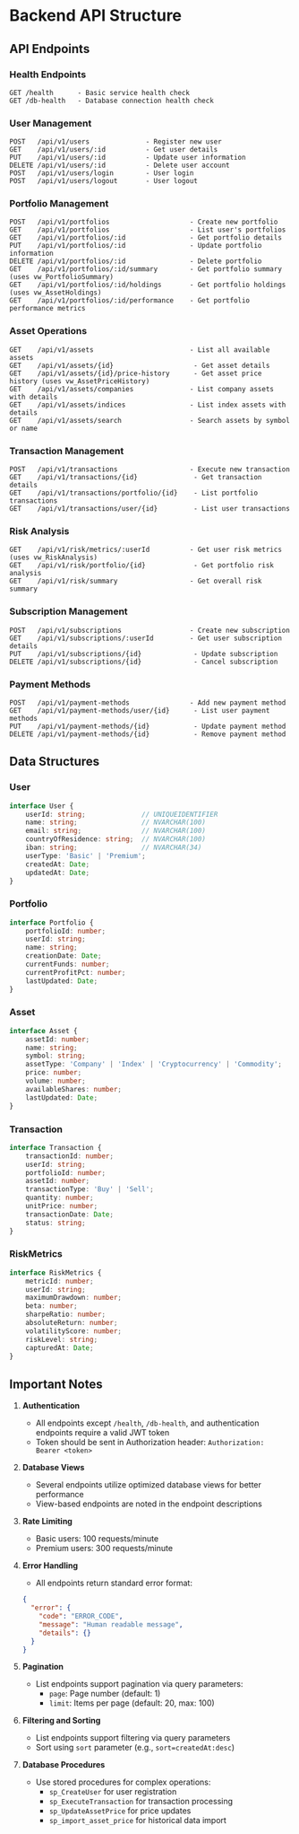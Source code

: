 # Backend API Structure

## API Endpoints

### Health Endpoints
```
GET /health      - Basic service health check
GET /db-health   - Database connection health check
```

### User Management
```
POST   /api/v1/users              - Register new user
GET    /api/v1/users/:id          - Get user details
PUT    /api/v1/users/:id          - Update user information
DELETE /api/v1/users/:id          - Delete user account
POST   /api/v1/users/login        - User login
POST   /api/v1/users/logout       - User logout
```

### Portfolio Management
```
POST   /api/v1/portfolios                    - Create new portfolio
GET    /api/v1/portfolios                    - List user's portfolios
GET    /api/v1/portfolios/:id                - Get portfolio details
PUT    /api/v1/portfolios/:id                - Update portfolio information
DELETE /api/v1/portfolios/:id                - Delete portfolio
GET    /api/v1/portfolios/:id/summary        - Get portfolio summary (uses vw_PortfolioSummary)
GET    /api/v1/portfolios/:id/holdings       - Get portfolio holdings (uses vw_AssetHoldings)
GET    /api/v1/portfolios/:id/performance    - Get portfolio performance metrics
```

### Asset Operations
```
GET    /api/v1/assets                        - List all available assets
GET    /api/v1/assets/{id}                    - Get asset details
GET    /api/v1/assets/{id}/price-history      - Get asset price history (uses vw_AssetPriceHistory)
GET    /api/v1/assets/companies              - List company assets with details
GET    /api/v1/assets/indices                - List index assets with details
GET    /api/v1/assets/search                 - Search assets by symbol or name
```

### Transaction Management
```
POST   /api/v1/transactions                  - Execute new transaction
GET    /api/v1/transactions/{id}              - Get transaction details
GET    /api/v1/transactions/portfolio/{id}    - List portfolio transactions
GET    /api/v1/transactions/user/{id}         - List user transactions
```

### Risk Analysis
```
GET    /api/v1/risk/metrics/:userId          - Get user risk metrics (uses vw_RiskAnalysis)
GET    /api/v1/risk/portfolio/{id}            - Get portfolio risk analysis
GET    /api/v1/risk/summary                  - Get overall risk summary
```

### Subscription Management
```
POST   /api/v1/subscriptions                 - Create new subscription
GET    /api/v1/subscriptions/:userId         - Get user subscription details
PUT    /api/v1/subscriptions/{id}             - Update subscription
DELETE /api/v1/subscriptions/{id}             - Cancel subscription
```

### Payment Methods
```
POST   /api/v1/payment-methods               - Add new payment method
GET    /api/v1/payment-methods/user/{id}      - List user payment methods
PUT    /api/v1/payment-methods/{id}           - Update payment method
DELETE /api/v1/payment-methods/{id}           - Remove payment method
```

## Data Structures

### User
```typescript
interface User {
    userId: string;              // UNIQUEIDENTIFIER
    name: string;                // NVARCHAR(100)
    email: string;               // NVARCHAR(100)
    countryOfResidence: string;  // NVARCHAR(100)
    iban: string;                // NVARCHAR(34)
    userType: 'Basic' | 'Premium';
    createdAt: Date;
    updatedAt: Date;
}
```

### Portfolio
```typescript
interface Portfolio {
    portfolioId: number;
    userId: string;
    name: string;
    creationDate: Date;
    currentFunds: number;
    currentProfitPct: number;
    lastUpdated: Date;
}
```

### Asset
```typescript
interface Asset {
    assetId: number;
    name: string;
    symbol: string;
    assetType: 'Company' | 'Index' | 'Cryptocurrency' | 'Commodity';
    price: number;
    volume: number;
    availableShares: number;
    lastUpdated: Date;
}
```

### Transaction
```typescript
interface Transaction {
    transactionId: number;
    userId: string;
    portfolioId: number;
    assetId: number;
    transactionType: 'Buy' | 'Sell';
    quantity: number;
    unitPrice: number;
    transactionDate: Date;
    status: string;
}
```

### RiskMetrics
```typescript
interface RiskMetrics {
    metricId: number;
    userId: string;
    maximumDrawdown: number;
    beta: number;
    sharpeRatio: number;
    absoluteReturn: number;
    volatilityScore: number;
    riskLevel: string;
    capturedAt: Date;
}
```

## Important Notes

1. **Authentication**
   - All endpoints except `/health`, `/db-health`, and authentication endpoints require a valid JWT token
   - Token should be sent in Authorization header: `Authorization: Bearer <token>`

2. **Database Views**
   - Several endpoints utilize optimized database views for better performance
   - View-based endpoints are noted in the endpoint descriptions

3. **Rate Limiting**
   - Basic users: 100 requests/minute
   - Premium users: 300 requests/minute

4. **Error Handling**
   - All endpoints return standard error format:
   ```json
   {
     "error": {
       "code": "ERROR_CODE",
       "message": "Human readable message",
       "details": {}
     }
   }
   ```

5. **Pagination**
   - List endpoints support pagination via query parameters:
     - `page`: Page number (default: 1)
     - `limit`: Items per page (default: 20, max: 100)

6. **Filtering and Sorting**
   - List endpoints support filtering via query parameters
   - Sort using `sort` parameter (e.g., `sort=createdAt:desc`)

7. **Database Procedures**
   - Use stored procedures for complex operations:
     - `sp_CreateUser` for user registration
     - `sp_ExecuteTransaction` for transaction processing
     - `sp_UpdateAssetPrice` for price updates
     - `sp_import_asset_price` for historical data import
